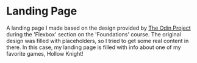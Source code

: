 # Landing Page

A landing page I made based on the design provided by [The Odin Project](https://www.theodinproject.com/) during the 'Flexbox' section on the 'Foundations' course. The original design was filled with placeholders, so I tried to get some real content in there. In this case, my landing page is filled with info about one of my favorite games, Hollow Knight!
